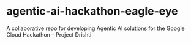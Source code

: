 # agentic-ai-hackathon-eagle-eye
A collaborative repo for developing Agentic AI solutions for the Google Cloud Hackathon – Project Drishti
